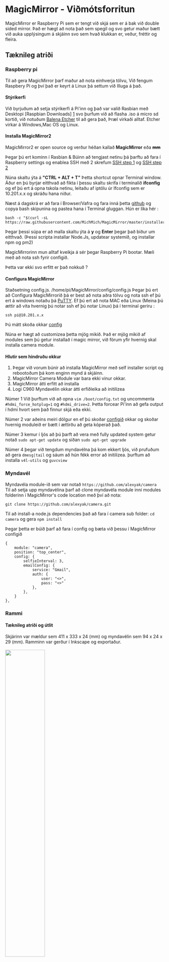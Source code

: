 # MagicMirror - Viðmótsforritun

MagicMirror er Raspberry Pi sem er tengt við skjá sem er á bak við double sided mirror.
Það er hægt að nota það sem spegil og svo getur maður bætt við auka upplýsingum á skjáinn svo sem hvað klukkan er, veður, fréttir og fleira.

## Tæknileg atriði
### Raspberry pi
Til að gera MagicMirror þarf maður að nota einhverja tölvu, Við fengum Raspbery Pi og því það er keyrt á Linux þá settum við Illuga á það. 

#### Stýrikerfi
Við byrjuðum að setja stýrikerfi á Pi'inn og það var valið Rasbian með Desktopi  [Raspbian Downloads] [1] svo þurfum við að flasha .iso á micro sd kortið, við notuðum [Balena Etcher][2] til að gera það, Þræl virkaði alltaf. Etcher virkar á Windows,Mac OS og Linux.

#### Installa MagicMirror2
MagicMirror2 er open source og verður héðan kallað **MagicMirror** eða ~~**mm**~~ 

Þegar þú ert kominn í Rasbian & Búinn að tengjast netinu þá þarftu að fara í Raspberry settings og enablea SSH með 2 skrefum [SSH step 1][4] og [SSH step 2][5] 

Núna skaltu ýta á  **"CTRL + ALT + T"** Þetta shortcut opnar Terminal window. Áður en þú byrjar eitthvað að fikta í þessu skaltu skrifa í terminalið **ifconfig**  og ef þú ert á opna tskola netinu, leitaðu af iptölu úr Ifconfig sem er 10.201.x.x og skráðu hana niður.

Næst á dagskrá er að fara í Browser/Vafra og fara inná þetta [github][3] og copya bash skipunina og pastea hana í Terminal gluggan. Hún er líka hér :
```
bash -c "$(curl -sL https://raw.githubusercontent.com/MichMich/MagicMirror/master/installers/raspberry.sh)"
```

Þegar þessi súpa er að malla skaltu ýta á **y** og **Enter** þegar það biður um eitthvað. (Þessi scripta installar Node.Js, updatear systemið, og installar npm og pm2)

MagicMirrorinn mun alltaf kveikja á sér þegar Raspberry Pi bootar. Mæli með að nota ssh fyrir configið.

Þetta var ekki svo erfitt er það nokkuð ?

#### Configura MagicMirror
Staðsetning config.js. /home/pi/MagicMirror/config/config.js
Þegar þú ert að Configura MagicMirrorið þá er best að nota aðra tölvu og nota ssh ef þú ert á windows notaðu þá [PuTTY][6]. Ef þú ert að nota MAC eða Linux (Meina þú ættir að vita hvernig þú notar ssh ef þú notar Linux) þá í terminal geriru :
```
ssh pi@10.201.x.x
```
Þú mátt skoða okkar [config][7]

Núna er hægt að customizea þetta mjög mikið.
Það er mjög mikið af modules sem þú getur installað í magic mirror, við förum yfir hvernig skal installa camera module.

#### Hlutir sem hindruðu okkur

1. Þegar við vorum búnir að installa MagicMirror með self installer script og rebootoðum þá kom enginn mynd á skjáinn.
2. MagicMirror Camera Module var bara ekki vinur okkar.
3. MagicMirror átti erfitt að installa
4. Logi C960 Myndavélin okkar átti erfiðleika að initilizea

Númer 1 Við þurftum við að opna  `vim /boot/config.txt` og uncommenta `#hdmi_force_hotplug=1` og `#hdmi_drive=2`. Þetta forcear Pi'inn að gefa output í hdmi hvort sem það finnur skjá eða ekki.

Númer 2 var aðeins meiri dólgur en ef þú skoðar [configið][7] okkar og skoðar hvernig moduleið er bætt í ættirðu að geta kóperað það.

Númer 3 kemur í ljós að þú þarft að vera með fully updated system getur notað `sudo apt-get update` og síðan `sudo apt-get upgrade` 

Númer 4 þegar við tengdum myndavélna þá kom ekkert ljós, við prufuðum að gera `dmesg|tail` og sáum að hún fékk error að initilizea. þurftum að installa `v4l-utils` og `guvcview`


[1]: https://www.raspberrypi.org/downloads/raspbian/
[2]: https://www.balena.io/etcher/
[3]:https://github.com/MichMich/MagicMirror#automatic-installation-raspberry-pi-only
[4]:https://www.raspberrypistarterkits.com/wp-content/uploads/2017/11/Using-the-Graphical-User-Interface.png
[5]: https://www.raspberrypistarterkits.com/wp-content/uploads/2017/11/Interfaces%E2%80%99-and-%E2%80%98SSH.png
[6]: https://www.chiark.greenend.org.uk/~sgtatham/putty/
[7]: https://github.com/SighvaturSveinsson/VidmodsFor/blob/master/config.js

### Myndavél
Myndavéla module-ið sem var notað `https://github.com/alexyak/camera`<br>
Til að setja upp myndavélina þarf að clone myndavéla module inní modules folderinn í MagicMirror's code location með því að nota:
```
git clone https://github.com/alexyak/camera.git
```
Til að install-a node.js dependencies það að fara í camera sub folder: ```cd camera``` og gera `npm install`

Þegar þetta er búið þarf að fara í config og bæta við þessu í MagicMirror configið
```
{
    module: "camera",
    position: "top_center",
    config: {
        selfieInterval: 3,
        emailConfig: {
            service: "Gmail",
            auth: {
                user: "<>",
                pass: "<>"
            },
        },
    }
},
```
### Rammi
#### Tæknileg atriði og útlit
Skjárinn var mældur sem 411 x 333 x 24 (mm) og myndavélin sem 94 x 24 x 29 (mm). Ramminn var gerður í Inkscape og exportaður.
<br><br>
<img src="https://i.ibb.co/tzpQDqq/mirror-on-inkscape.png" width=50%>
<br>
Ramminn er úr viðri, og var notað Laser cutter vél til þess að skera í form, svo pússað og sagað til að leiðrétta litlu mælingar.
Ramminn er gerður sem stretch-fit til þess að setja rammann á skjáinn. Fyrir ofan var bætt við smá gat til þess að festa myndavélina á rammann. 
#### Áætlun og Aðferðin
Fyrst var áætlað að 3D prenta rammann í nokkur stykki og svo sett það saman. Þá var hann gerður í gegnum Autodesk inventor. Það var allt komið í lag þangað til það var týnt ramma file-ið, þá þurfti að búa það til aftur. Þegar það var gert, var ekki mikið eftir og var biðið á meðan raspberry pi var unnið.

Þá kemur í ljós að 3D prentun er ekki rétta leiðin til þess að gera rammann, þar sem ramminn verður þá of brotthættur og þarf þá að setja fleiri auka hluti til þess að fá það til þess að virka, auk þess voru stykkin of mörg til þess að fá það til þess að setja þá saman vel. Þá var íhugað að nota plexiglass eða Laser cutter/viður. Loks var það valið að nota viðrið. Að breyta um efni og tæki breytti útlitinu margfalt, þar sem það var ekki hægt (eða hafði aldrei notað þetta forrit) að gera þau sömu mynstur á rammann án þess að eyða of miklan tíma í það, og það var ekki mikill tími var eftir. Fyrst var notað `https://www.tinkercad.com/` til þess að byggja upp rammann aftur
<br><br>
<img src="https://i.ibb.co/y83DgSY/mirror-thing.png" width=50%>
<br>
en svo komu vandamál með því vefforriti, og þurfti að búa það til aftur upp á nýtt í Inkscape.
Ramminn var settur í gegnum Laser cutter vél og kom út nær fullkomið. Skjárinn var samt með nokkrar brúnir í hornunum sem var ekki tekið eftir þegar hann var mældur fyrst, og þurfti þá að saga og pússa rammann svo hann gæti passað á skjáinn.


### Myndir og video
Video af MagicMirror að virka með camera moduleinu í gangi.

[![VideoOfMM](http://img.youtube.com/vi/wMNC-4P5goQ/0.jpg)](http://www.youtube.com/watch?v=wMNC-4P5goQ "Video Dæmi")
[Mynda Þráður][https://imgur.com/a/FWPG5Ut]

